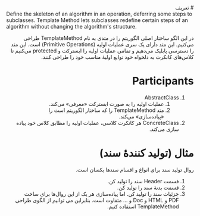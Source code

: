 <div dir="rtl">
# تعریف
<div dir="ltr">
Define the skeleton of an algorithm in an operation, deferring some steps to subclasses. Template Method lets subclasses redefine certain steps of an algorithm without changing the algorithm's structure.
<div dir="rtl">

در این الگو ساختار اصلی الگوریتم را در متدی به نام TemplateMethod طراحی می‌کنیم. این متد دارای یک سری عملیات اولیه (Primitive Operations) است. این متد را دسترسی پابلیک می‌دهیم و تمامی عملیات اولیه را ابسترکت و protected می‌کنیم تا کلاس‌های کانکرت به دلخواه خود توابع اولیهٔ مناسب خود را طراحی کنند.

# Participants
1. AbstractClass 
    1. عملیات اولیه را به صورت ابسترکت «معرفی» می‌کند.
    2. متد TemplateMethod را که ساختار الگوریتم است را «پیاده‌سازی» می‌کند.
2. ConcreteClass
هر کانکرت کلاسی، عملیات اولیه را مطابق کلاس خود پیاده سازی می‌کند.

# مثال (تولید کنندهٔ سند)
روال تولید سند برای انواع و اقسام سندها یکسان است.
1. فسمت Header سند را تولید کن.
2. قسمت بدنهٔ سند را تولید کن.
3. جزئیات سند را تولید کن.
اما پیاده‌سازی هر یک از این روال‌ها برای ساخت PDF و HTML و Doc و ... متفاوت است. بنابراین می توانیم از الگوی طراحی TemplateMethod استفاده کنیم.
